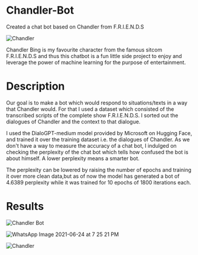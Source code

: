 # Chandler-Bot
Created a chat bot based on Chandler from F.R.I.E.N.D.S 

![Chandler](https://user-images.githubusercontent.com/71517788/123321024-1c126680-d550-11eb-9ba7-32828a5875bf.jpg)

Chandler Bing is my favourite character from the famous sitcom F.R.I.E.N.D.S 
and thus this chatbot is a fun little side project to enjoy and leverage the 
power of machine learning for the purpose of entertainment. 

# Description 

Our goal is to make a bot which would respond to situations/texts in a way that Chandler would. For 
that I used a dataset which consisted of the transcribed scripts of the complete show F.R.I.E.N.D.S. I 
sorted out the dialogues of Chandler and the context to that dialogue. 

I used the DialoGPT-medium model provided by Microsoft on Hugging Face, and trained it over the 
training dataset i.e. the dialogues of Chandler. As we don't have a way to measure the accuracy of 
a chat bot, I indulged on checking the perplexity of the chat bot which tells how confused the bot is 
about himself. A lower perplexity means a smarter bot. 

The perplexity can be lowered by raising the number of epochs and training it over more clean data,but as of 
now the model has generated a bot of 4.6389 perplexity while it was trained for 10 epochs of 1800 iterations each. 

# Results 

![Chandler Bot](https://user-images.githubusercontent.com/71517788/123322107-7cee6e80-d551-11eb-8e3a-78251e47785b.PNG)

![WhatsApp Image 2021-06-24 at 7 25 21 PM](https://user-images.githubusercontent.com/71517788/123322182-98f21000-d551-11eb-8db0-cf0694ac1c26.jpeg)

![Chandler](https://user-images.githubusercontent.com/71517788/123333180-09535e00-d55f-11eb-9b43-1e7498600323.PNG)



